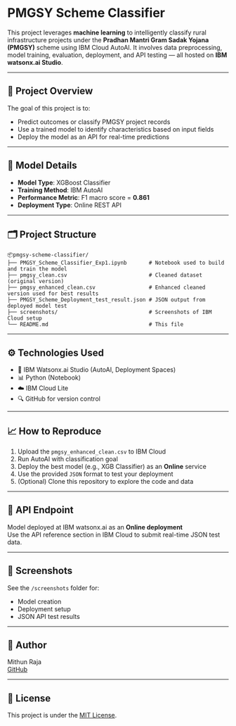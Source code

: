 
# PMGSY Scheme Classifier

This project leverages **machine learning** to intelligently classify rural infrastructure projects under the **Pradhan Mantri Gram Sadak Yojana (PMGSY)** scheme using IBM Cloud AutoAI. It involves data preprocessing, model training, evaluation, deployment, and API testing — all hosted on **IBM watsonx.ai Studio**.

---

## 🚀 Project Overview

The goal of this project is to:

- Predict outcomes or classify PMGSY project records
- Use a trained model to identify characteristics based on input fields
- Deploy the model as an API for real-time predictions

---

## 🧠 Model Details

- **Model Type**: XGBoost Classifier
- **Training Method**: IBM AutoAI
- **Performance Metric**: F1 macro score = **0.861**
- **Deployment Type**: Online REST API

---

## 🗂️ Project Structure

```
📦pmgsy-scheme-classifier/
├── PMGSY_Scheme_Classifier_Exp1.ipynb       # Notebook used to build and train the model
├── pmgsy_clean.csv                          # Cleaned dataset (original version)
├── pmgsy_enhanced_clean.csv                 # Enhanced cleaned version used for best results
├── PMGSY_Scheme_Deployment_test_result.json # JSON output from deployed model test
├── screenshots/                             # Screenshots of IBM Cloud setup
└── README.md                                # This file
```

---

## ⚙️ Technologies Used

- 🧠 IBM Watsonx.ai Studio (AutoAI, Deployment Spaces)
- 📊 Python (Notebook)
- ☁️ IBM Cloud Lite
- 🔍 GitHub for version control

---

## 📈 How to Reproduce

1. Upload the `pmgsy_enhanced_clean.csv` to IBM Cloud
2. Run AutoAI with classification goal
3. Deploy the best model (e.g., XGB Classifier) as an **Online** service
4. Use the provided `JSON` format to test your deployment
5. (Optional) Clone this repository to explore the code and data

---

## 🔗 API Endpoint

Model deployed at IBM watsonx.ai as an **Online deployment**  
Use the API reference section in IBM Cloud to submit real-time JSON test data.

---

## 📸 Screenshots

See the `/screenshots` folder for:
- Model creation
- Deployment setup
- JSON API test results

---

## 🙌 Author

Mithun Raja  
[GitHub](https://github.com/11-mithun)

---

## 📄 License

This project is under the [MIT License](LICENSE).
